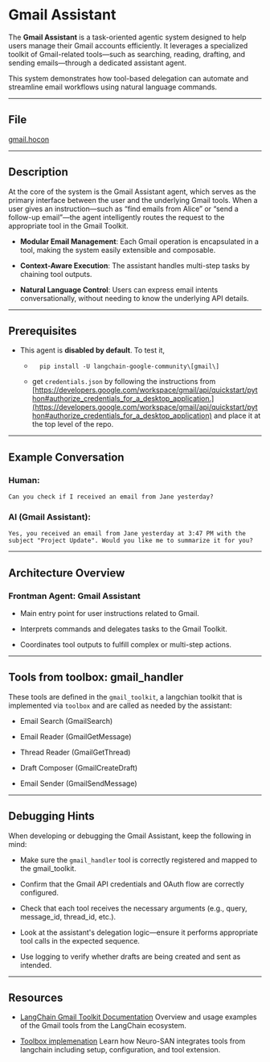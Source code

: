 # Gmail Assistant

The **Gmail Assistant** is a task-oriented agentic system designed to help users manage their Gmail accounts efficiently. It leverages a specialized toolkit of Gmail-related tools—such as searching, reading, drafting, and sending emails—through a dedicated assistant agent.

This system demonstrates how tool-based delegation can automate and streamline email workflows using natural language commands.

---

## File

[gmail.hocon](../../registries/gmail.hocon)

---

## Description

At the core of the system is the Gmail Assistant agent, which serves as the primary interface between the user and the underlying Gmail tools. When a user gives an instruction—such as “find emails from Alice” or “send a follow-up email”—the agent intelligently routes the request to the appropriate tool in the Gmail Toolkit.

- **Modular Email Management**: Each Gmail operation is encapsulated in a tool, making the system easily extensible and composable.

- **Context-Aware Execution**: The assistant handles multi-step tasks by chaining tool outputs.

- **Natural Language Control**: Users can express email intents conversationally, without needing to know the underlying API details.

---

## Prerequisites

- This agent is **disabled by default**. To test it,
    - ```base
        pip install -U langchain-google-community\[gmail\]
        ```
    - get `credentials.json` by following the instructions from [https://developers.google.com/workspace/gmail/api/quickstart/python#authorize_credentials_for_a_desktop_application.](https://developers.google.com/workspace/gmail/api/quickstart/python#authorize_credentials_for_a_desktop_application) and place it at the top level of the repo.
  
---

## Example Conversation

### Human:
```
Can you check if I received an email from Jane yesterday?
```

### AI (Gmail Assistant):
```
Yes, you received an email from Jane yesterday at 3:47 PM with the subject "Project Update". Would you like me to summarize it for you?
```

---

## Architecture Overview

### Frontman Agent: Gmail Assistant

- Main entry point for user instructions related to Gmail.

- Interprets commands and delegates tasks to the Gmail Toolkit.

- Coordinates tool outputs to fulfill complex or multi-step actions.

---

## Tools from toolbox: gmail_handler

These tools are defined in the `gmail_toolkit`, a langchian toolkit that is implemented via `toolbox` and are called as needed by the assistant:

- Email Search (GmailSearch)

- Email Reader (GmailGetMessage)

- Thread Reader (GmailGetThread)

- Draft Composer (GmailCreateDraft)

- Email Sender (GmailSendMessage)

---

## Debugging Hints

When developing or debugging the Gmail Assistant, keep the following in mind:

- Make sure the `gmail_handler` tool is correctly registered and mapped to the gmail_toolkit.

- Confirm that the Gmail API credentials and OAuth flow are correctly configured.

- Check that each tool receives the necessary arguments (e.g., query, message_id, thread_id, etc.).

- Look at the assistant's delegation logic—ensure it performs appropriate tool calls in the expected sequence.

- Use logging to verify whether drafts are being created and sent as intended.

---

## Resources
- [LangChain Gmail Toolkit Documentation](https://python.langchain.com/docs/integrations/tools/gmail/)
Overview and usage examples of the Gmail tools from the LangChain ecosystem.

- [Toolbox implemenation](https://github.com/cognizant-ai-lab/neuro-san-studio/blob/main/docs/user_guide.md#toolbox)
Learn how Neuro-SAN integrates tools from langchain including setup, configuration, and tool extension.